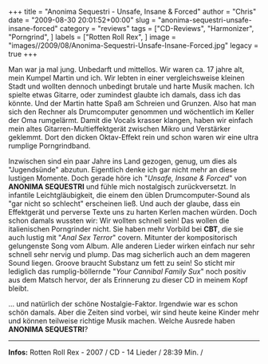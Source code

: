 +++
title = "Anonima Sequestri - Unsafe, Insane & Forced"
author = "Chris"
date = "2009-08-30 20:01:52+00:00"
slug = "anonima-sequestri-unsafe-insane-forced"
category = "reviews"
tags = ["CD-Reviews", "Harmonizer", "Porngrind", ]
labels = ["Rotten Roll Rex", ]
image = "images//2009/08/Anonima-Sequestri-Unsafe-Insane-Forced.jpg"
legacy = true
+++

Man war ja mal jung. Unbedarft und mittellos. Wir waren ca. 17 jahre alt, mein Kumpel Martin und ich. Wir lebten in einer vergleichsweise kleinen Stadt und wollten dennoch unbedingt brutale und harte Musik machen. Ich spielte etwas Gitarre, oder zumindest glaubte ich damals, dass ich das könnte. Und der Martin hatte Spaß am Schreien und Grunzen. Also hat man sich den Rechner als Drumcomputer genommen und wöchentlich im Keller der Oma rumgelärmt. Damit die Vocals krasser klangen, haben wir einfach mein altes Gitarren-Multieffektgerät zwischen Mikro und Verstärker geklemmt. Dort den dicken Oktav-Effekt rein und schon waren wir eine ultra rumplige Porngrindband.

Inzwischen sind ein paar Jahre ins Land gezogen, genug, um dies als "Jugendsünde" abzutun. Eigentlich denke ich gar nicht mehr an diese lustigen Momente. Doch gerade höre ich "_Unsafe, Insane & Forced_" von **ANONIMA SEQUESTRI** und fühle mich nostalgisch zurückversetzt. In infantile Leichtgläubigkeit, die einem den üblen Drumcomputer-Sound als "gar nicht so schlecht" erscheinen ließ. Und auch der glaube, dass ein Effektgerät und perverse Texte uns zu harten Kerlen machen würden. Doch schon damals wussten wir: Wir wollten schnell sein! Das wollen die italienischen Porngrinder nicht. Sie haben mehr Vorbild bei **CBT**, die sie auch lustig mit "_Anal Sex Terror_" covern. Mitunter der kompositorisch gelungenste Song vom Album.
Alle anderen Lieder wirken einfach nur sehr schnell sehr nervig und plump. Das mag sicherlich auch an dem mageren Sound liegen. Groove braucht Substanz um fett zu sein! So sticht mir lediglich das rumplig-böllernde "_Your Cannibal Family Sux_" noch positiv aus dem Matsch hervor, der als Erinnerung zu dieser CD in meinem Kopf bleibt.

... und natürlich der schöne Nostalgie-Faktor. Irgendwie war es schon schön damals. Aber die Zeiten sind vorbei, wir sind heute keine Kinder mehr und können teilweise richtige Musik machen. Welche Ausrede haben **ANONIMA SEQUESTRI**?





---
**Infos:**
Rotten Roll Rex - 2007 / 
CD - 14 Lieder / 28:39 Min. / 

